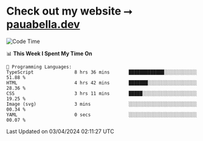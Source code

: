 # Check out my website ⭢ [pauabella.dev](https://pauabella.dev)

<!--START_SECTION:waka-->
![Code Time](http://img.shields.io/badge/Code%20Time-3%2C168%20hrs%2017%20mins-blue)

📊 **This Week I Spent My Time On** 

```text
💬 Programming Languages: 
TypeScript               8 hrs 36 mins       █████████████░░░░░░░░░░░░   51.88 % 
HTML                     4 hrs 42 mins       ███████░░░░░░░░░░░░░░░░░░   28.36 % 
CSS                      3 hrs 11 mins       █████░░░░░░░░░░░░░░░░░░░░   19.25 % 
Image (svg)              3 mins              ░░░░░░░░░░░░░░░░░░░░░░░░░   00.34 % 
YAML                     0 secs              ░░░░░░░░░░░░░░░░░░░░░░░░░   00.07 % 
```


 Last Updated on 03/04/2024 02:11:27 UTC
<!--END_SECTION:waka-->
